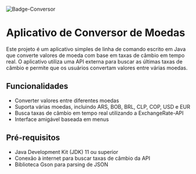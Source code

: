 
![Badge-Conversor](https://github.com/user-attachments/assets/4c5de51c-9a20-4565-b1fd-7a817410bf7b)

# Aplicativo de Conversor de Moedas

Este projeto é um aplicativo simples de linha de comando escrito em Java que converte valores de moeda com base em taxas de câmbio em tempo real. O aplicativo utiliza uma API externa para buscar as últimas taxas de câmbio e permite que os usuários convertam valores entre várias moedas.

## Funcionalidades

- Converter valores entre diferentes moedas
- Suporta várias moedas, incluindo ARS, BOB, BRL, CLP, COP, USD e EUR
- Busca taxas de câmbio em tempo real utilizando a ExchangeRate-API
- Interface amigável baseada em menus

## Pré-requisitos

- Java Development Kit (JDK) 11 ou superior
- Conexão à internet para buscar taxas de câmbio da API
- Biblioteca Gson para parsing de JSON
